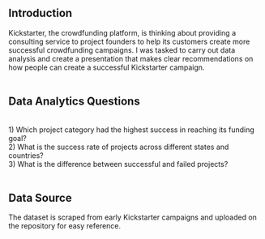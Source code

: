 <h2> Introduction </h2>
Kickstarter, the crowdfunding platform, is thinking about providing a consulting service to project founders to help its customers create more successful crowdfunding campaigns. I was tasked to carry out data analysis and create a presentation that makes clear recommendations on how people can create a successful Kickstarter campaign.
<br>
<br>
<h2> Data Analytics Questions </h2>
<br/>1) Which project category had the highest success in reaching its funding goal?
<br/>2) What is the success rate of projects across different states and countries?
<br/>3) What is the difference between successful and failed projects?
<br>
<br>
<h2> Data Source </h2>
The dataset is scraped from early Kickstarter campaigns and uploaded on the repository for easy reference.
